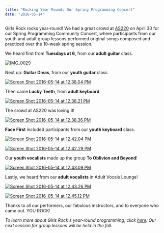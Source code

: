 ```yaml
---
title: "Rocking Year-Round: Our Spring Programming Concert"
date: "2016-05-14"
---
```


Girls Rock rocks year-round! We had a great crowd at [AS220](http://as220.org/) on April 30 for our Spring Programming Community Concert, where participants from our youth and adult group lessons performed original songs composed and practiced over the 10-week spring session.

We heard first from **Tuesdays at 6**, from our **adult guitar** class.

[![IMG_0029](/uploads/blogpost/IMG_0029-300x300.jpg)](http://girlsrockri.org/wp-content/uploads/2016/05/IMG_0029-e1463247037406.jpg)

Next up: **Guitar Divas**, from our **youth guitar** class.

[![Screen Shot 2016-05-14 at 12.38.04 PM](/uploads/blogpost/Screen-Shot-2016-05-14-at-12.38.04-PM-300x224.png)](http://girlsrockri.org/wp-content/uploads/2016/05/Screen-Shot-2016-05-14-at-12.38.04-PM-e1463244465227.png)

Then came **Lucky Teeth**, from **adult keyboard**.

[![Screen Shot 2016-05-14 at 12.38.21 PM](/uploads/blogpost/Screen-Shot-2016-05-14-at-12.38.21-PM-300x268.png)](http://girlsrockri.org/wp-content/uploads/2016/05/Screen-Shot-2016-05-14-at-12.38.21-PM-e1463244516988.png)

The crowd at AS220 was loving it!

[![Screen Shot 2016-05-14 at 12.38.36 PM](/uploads/blogpost/Screen-Shot-2016-05-14-at-12.38.36-PM-300x224.png)](http://girlsrockri.org/wp-content/uploads/2016/05/Screen-Shot-2016-05-14-at-12.38.36-PM-e1463244567937.png)

**Face First** included participants from our **youth keyboard** class.

[![Screen Shot 2016-05-14 at 12.42.04 PM](/uploads/blogpost/Screen-Shot-2016-05-14-at-12.42.04-PM-300x184.png)](http://girlsrockri.org/wp-content/uploads/2016/05/Screen-Shot-2016-05-14-at-12.42.04-PM-e1463244610363.png)

[![Screen Shot 2016-05-14 at 12.42.29 PM](/uploads/blogpost/Screen-Shot-2016-05-14-at-12.42.29-PM-300x233.png)](http://girlsrockri.org/wp-content/uploads/2016/05/Screen-Shot-2016-05-14-at-12.42.29-PM-e1463244663266.png)

Our **youth vocalists** made up the group **To Oblivion and Beyond**!

[![Screen Shot 2016-05-14 at 12.43.09 PM](/uploads/blogpost/Screen-Shot-2016-05-14-at-12.43.09-PM-300x234.png)](http://girlsrockri.org/wp-content/uploads/2016/05/Screen-Shot-2016-05-14-at-12.43.09-PM.png)

Lastly, we heard from our **adult vocalists** in Adult Vocals Lounge!

[![Screen Shot 2016-05-14 at 12.43.26 PM](/uploads/blogpost/Screen-Shot-2016-05-14-at-12.43.26-PM-300x207.png)](http://girlsrockri.org/wp-content/uploads/2016/05/Screen-Shot-2016-05-14-at-12.43.26-PM-e1463244834111.png)

[![Screen Shot 2016-05-14 at 12.45.12 PM](/uploads/blogpost/Screen-Shot-2016-05-14-at-12.45.12-PM-300x225.png)](http://girlsrockri.org/wp-content/uploads/2016/05/Screen-Shot-2016-05-14-at-12.45.12-PM-e1463245926461.png)

Thanks to all our performers, our fabulous instructors, and to everyone who came out. YOU ROCK!

_To learn more about Girls Rock's year-round programming, click [here](http://girlsrockri.org/camps-and-classes/classes/). Our next session for group lessons will be held in the fall._
